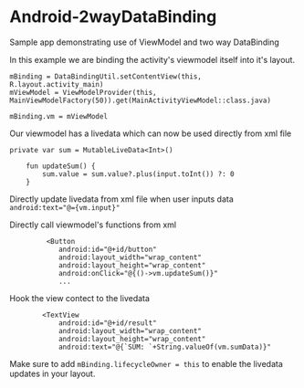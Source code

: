 # Android-2wayDataBinding
Sample app demonstrating use of ViewModel and two way DataBinding

In this example we are binding the activity's viewmodel itself into it's layout.

```
mBinding = DataBindingUtil.setContentView(this, R.layout.activity_main)
mViewModel = ViewModelProvider(this, MainViewModelFactory(50)).get(MainActivityViewModel::class.java)

mBinding.vm = mViewModel
```

Our viewmodel has a livedata which can now be used directly from xml file
```
private var sum = MutableLiveData<Int>()

    fun updateSum() {
        sum.value = sum.value?.plus(input.toInt()) ?: 0
    }
```

Directly update livedata from xml file when user inputs data
```android:text="@={vm.input}"```

Directly call viewmodel's functions from xml
```
         <Button
            android:id="@+id/button"
            android:layout_width="wrap_content"
            android:layout_height="wrap_content"
            android:onClick="@{()->vm.updateSum()}"
            ...
```            

Hook the view contect to the livedata
```
        <TextView
            android:id="@+id/result"
            android:layout_width="wrap_content"
            android:layout_height="wrap_content"
            android:text="@{`SUM: `+String.valueOf(vm.sumData)}"
```

Make sure to add ```mBinding.lifecycleOwner = this``` to enable the livedata updates in your layout.
